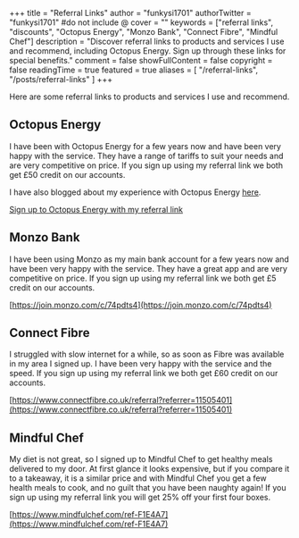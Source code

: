 +++
title = "Referral Links"
author = "funkysi1701"
authorTwitter = "funkysi1701" #do not include @
cover = ""
keywords = ["referral links", "discounts", "Octopus Energy", "Monzo Bank", "Connect Fibre", "Mindful Chef"]
description = "Discover referral links to products and services I use and recommend, including Octopus Energy. Sign up through these links for special benefits."
comment = false
showFullContent = false
copyright = false
readingTime = true
featured = true
aliases = [
    "/referral-links",
    "/posts/referral-links"
]
+++

Here are some referral links to products and services I use and recommend.

## Octopus Energy

I have been with Octopus Energy for a few years now and have been very happy with the service. They have a range of tariffs to suit your needs and are very competitive on price. If you sign up using my referral link we both get £50 credit on our accounts.

I have also blogged about my experience with Octopus Energy [here](/posts/2021/charting-my-energy-usage-with-the-octopus-energy-api/).

[Sign up to Octopus Energy with my referral link](https://share.octopus.energy/amber-eel-810)

## Monzo Bank

I have been using Monzo as my main bank account for a few years now and have been very happy with the service. They have a great app and are very competitive on price. If you sign up using my referral link we both get £5 credit on our accounts.

[https://join.monzo.com/c/74pdts4](https://join.monzo.com/c/74pdts4)

## Connect Fibre

I struggled with slow internet for a while, so as soon as Fibre was available in my area I signed up. I have been very happy with the service and the speed. If you sign up using my referral link we both get £60 credit on our accounts. 

[https://www.connectfibre.co.uk/referral?referrer=11505401](https://www.connectfibre.co.uk/referral?referrer=11505401)

## Mindful Chef

My diet is not great, so I signed up to Mindful Chef to get healthy meals delivered to my door. At first glance it looks expensive, but if you compare it to a takeaway, it is a similar price and with Mindful Chef you get a few health meals to cook, and no guilt that you have been naughty again! If you sign up using my referral link you will get 25% off your first four boxes.

[https://www.mindfulchef.com/ref-F1E4A7](https://www.mindfulchef.com/ref-F1E4A7)
